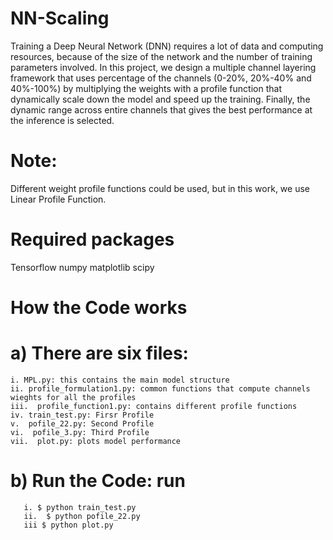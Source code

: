 # NN-Scaling
Training a Deep Neural Network (DNN) requires a lot of data and computing resources, because of the size of the network and the number  of training parameters involved. In this project, we design a multiple channel layering framework that uses percentage of the channels (0-20%, 20%-40% and 40%-100%) by multiplying the weights with a profile function that dynamically scale down the model and speed up the training. Finally, the dynamic range across entire channels that gives the best performance at the inference is selected. 

# Note:
  Different weight profile functions could be used, but in this work, we use Linear Profile Function.

# Required packages
  Tensorflow
  numpy
  matplotlib
  scipy

# How the Code works

  # a) There are six files:
    i. MPL.py: this contains the main model structure
    ii. profile_formulation1.py: common functions that compute channels wieghts for all the profiles 
    iii.  profile_function1.py: contains different profile functions
    iv. train_test.py: Firsr Profile 
    v.  pofile_22.py: Second Profile
    vi.  pofile_3.py: Third Profile
    vii.  plot.py: plots model performance
  
  # b) Run the Code: run 
       i. $ python train_test.py
       ii.  $ python pofile_22.py
       iii $ python plot.py
